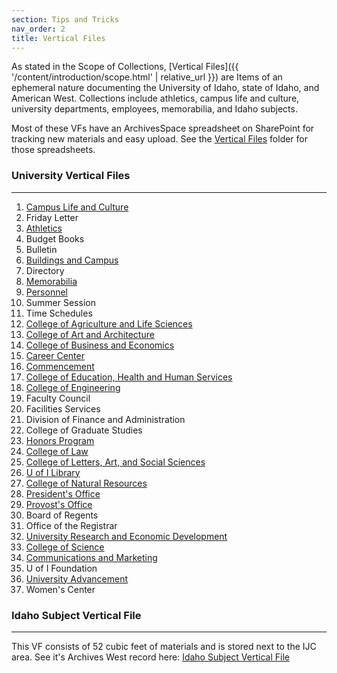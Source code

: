 ```yaml
---
section: Tips and Tricks
nav_order: 2
title: Vertical Files
---
```


As stated in the Scope of Collections, [Vertical Files]({{ '/content/introduction/scope.html' | relative_url }}) are Items of an ephemeral nature documenting the University of Idaho, state of Idaho, and American West. Collections include athletics, campus life and culture, university departments, employees, memorabilia, and Idaho subjects.

Most of these VFs have an ArchivesSpace spreadsheet on SharePoint for tracking new materials and easy upload. See the [Vertical Files](https://vandalsuidaho.sharepoint.com/:f:/r/sites/Storage-Library/Documents/spec/Collections/Vertical%20Files?csf=1&web=1&e=hv70VN) folder for those spreadsheets.

### University Vertical Files
---
1. [Campus Life and Culture](https://archiveswest.orbiscascade.org/ark:80444/xv13076)
2. Friday Letter
3. [Athletics](https://archiveswest.orbiscascade.org/ark:80444/xv36450)
4. Budget Books
5. Bulletin
6. [Buildings and Campus](https://archiveswest.orbiscascade.org/ark:80444/xv852265)
7. Directory
8. [Memorabilia](https://archiveswest.orbiscascade.org/ark:80444/xv725541)
9. [Personnel](https://archiveswest.orbiscascade.org/ark:80444/xv644550)
10. Summer Session
11. Time Schedules
12. [College of Agriculture and Life Sciences](https://archiveswest.orbiscascade.org/ark:80444/xv814446)
13. [College of Art and Architecture](https://archiveswest.orbiscascade.org/ark:80444/xv149530)
14. [College of Business and Economics](https://archiveswest.orbiscascade.org/ark:80444/xv983032)
15. [Career Center](https://archiveswest.orbiscascade.org/ark:80444/xv391272)
16. [Commencement](https://archiveswest.orbiscascade.org/ark:80444/xv439925)
17. [College of Education, Health and Human Services](https://archiveswest.orbiscascade.org/ark:80444/xv309224)
18. [College of Engineering](https://archiveswest.orbiscascade.org/ark:80444/xv474535)
19. Faculty Council
20. Facilities Services
21. Division of Finance and Administration
22. College of Graduate Studies
23. [Honors Program](https://archiveswest.orbiscascade.org/ark:80444/xv929823)
24. [College of Law](https://archiveswest.orbiscascade.org/ark:80444/xv143675)
25. [College of Letters, Art, and Social Sciences](https://archiveswest.orbiscascade.org/ark:80444/xv855713)
26. [U of I Library](https://archiveswest.orbiscascade.org/ark:80444/xv993549)
27. [College of Natural Resources](https://archiveswest.orbiscascade.org/ark:80444/xv202280)
28. [President's Office](https://archiveswest.orbiscascade.org/ark:80444/xv419408)
29. [Provost's Office](https://archiveswest.orbiscascade.org/ark:80444/xv990179)
30. Board of Regents
31. Office of the Registrar
32. [University Research and Economic Development](https://archiveswest.orbiscascade.org/ark:80444/xv508022)
33. [College of Science](https://archiveswest.orbiscascade.org/ark:80444/xv271952)
34. [Communications and Marketing](https://archiveswest.orbiscascade.org/ark:80444/xv907337)
35. U of I Foundation
36. [University Advancement](https://archiveswest.orbiscascade.org/ark:80444/xv750011)
37. Women's Center

### Idaho Subject Vertical File
---
This VF consists of 52 cubic feet of materials and is stored next to the IJC area. See it's Archives West record here: [Idaho Subject Vertical File](https://archiveswest.orbiscascade.org/ark:80444/xv414702)
